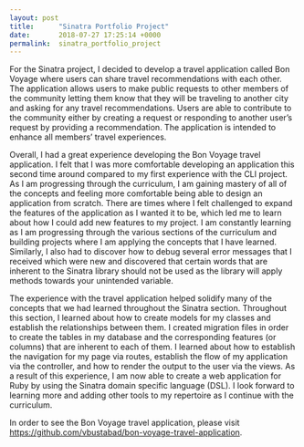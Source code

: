 ```yaml
---
layout: post
title:      "Sinatra Portfolio Project"
date:       2018-07-27 17:25:14 +0000
permalink:  sinatra_portfolio_project
---
```



For the Sinatra project, I decided to develop a travel application called Bon Voyage where users can share travel recommendations with each other. The application allows users to make public requests to other members of the community letting them know that they will be traveling to another city and asking for any travel recommendations. Users are able to contribute to the community either by creating a request or responding to another user’s request by providing a recommendation. The application is intended to enhance all members’ travel experiences. 

Overall, I had a great experience developing the Bon Voyage travel application. I felt that I was more comfortable developing an application this second time around compared to my first experience with the CLI project. As I am progressing through the curriculum, I am gaining mastery of all of the concepts and feeling more comfortable being able to design an application from scratch. There are times where I felt challenged to expand the features of the application as I wanted it to be, which led me to learn about how I could add new features to my project. I am constantly learning as I am progressing through the various sections of the curriculum and building projects where I am applying the concepts that I have learned. Similarly, I also had to discover how to debug several error messages that I received which were new and discovered that certain words that are inherent to the Sinatra library should not be used as the library will apply methods towards your unintended variable.

The experience with the travel application helped solidify many of the concepts that we had learned throughout the Sinatra section. Throughout this section, I learned about how to create models for my classes and establish the relationships between them. I created migration files in order to create the tables in my database and the corresponding features (or columns) that are inherent to each of them. I learned about how to establish the navigation for my page via routes, establish the flow of my application via the controller, and how to render the output to the user via the views. As a result of this experience, I am now able to create a web application for Ruby by using the Sinatra domain specific language (DSL). I look forward to learning more and adding other tools to my repertoire as I continue with the curriculum.

In order to see the Bon Voyage travel application, please visit https://github.com/vbustabad/bon-voyage-travel-application.

